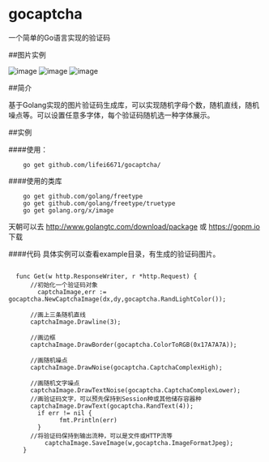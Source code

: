 # gocaptcha
一个简单的Go语言实现的验证码

##图片实例

![image](https://raw.githubusercontent.com/lifei6671/gocaptcha/master/example/image_1.jpg)
![image](https://raw.githubusercontent.com/lifei6671/gocaptcha/master/example/image_2.jpg)
![image](https://raw.githubusercontent.com/lifei6671/gocaptcha/master/example/image_3.jpg)

##简介

基于Golang实现的图片验证码生成库，可以实现随机字母个数，随机直线，随机噪点等。可以设置任意多字体，每个验证码随机选一种字体展示。

##实例

####使用：

```
	go get github.com/lifei6671/gocaptcha/
```

####使用的类库

```
	go get github.com/golang/freetype
	go get github.com/golang/freetype/truetype
	go get golang.org/x/image
```
天朝可以去 http://www.golangtc.com/download/package 或 https://gopm.io 下载

####代码
具体实例可以查看example目录，有生成的验证码图片。

```
	
  func Get(w http.ResponseWriter, r *http.Request) {
      //初始化一个验证码对象
		captchaImage,err := gocaptcha.NewCaptchaImage(dx,dy,gocaptcha.RandLightColor());

  	  //画上三条随机直线
  	  captchaImage.Drawline(3);

  	  //画边框
  	  captchaImage.DrawBorder(gocaptcha.ColorToRGB(0x17A7A7A));
      
  	  //画随机噪点
  	  captchaImage.DrawNoise(gocaptcha.CaptchaComplexHigh);
  
  	  //画随机文字噪点
  	  captchaImage.DrawTextNoise(gocaptcha.CaptchaComplexLower);
      //画验证码文字，可以预先保持到Session种或其他储存容器种
  	  captchaImage.DrawText(gocaptcha.RandText(4));
    	if err != nil {
    		  fmt.Println(err)
    	}
  	  //将验证码保持到输出流种，可以是文件或HTTP流等
		  captchaImage.SaveImage(w,gocaptcha.ImageFormatJpeg);
	}

```




